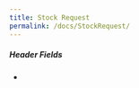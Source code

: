 ```yaml
---
title: Stock Request
permalink: /docs/StockRequest/
---
```


> 
>
>  



##### **Header Fields**

- 
